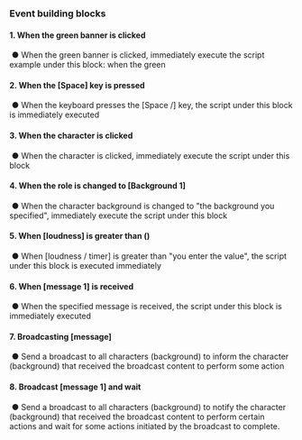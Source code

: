### Event building blocks	
#### 1.	When the green banner is clicked
![]()
●	When the green banner is clicked, immediately execute the script example under this block: when the green

#### 2.	When the [Space] key is pressed
![]()
●   When the keyboard presses the [Space /] key, the script under this block is immediately executed

#### 3.	When the character is clicked
![]()
●  	When the character is clicked, immediately execute the script under this block
![]()

#### 4.	When the role is changed to [Background 1]
![]()
●   When the character background is changed to "the background you specified", immediately execute the script under this block

#### 5.	When [loudness] is greater than ()
![]()
●  When [loudness / timer] is greater than "you enter the value", the script under this block is executed immediately

#### 6.	When [message 1] is received
![]()
● 	When the specified message is received, the script under this block is immediately executed

#### 7.	Broadcasting [message]
![]()
●  Send a broadcast to all characters (background) to inform the character (background) that received the broadcast content to perform some action

#### 8.	Broadcast [message 1] and wait
![]()
●  Send a broadcast to all characters (background) to notify the character (background) that received the broadcast content to perform certain actions and wait for some actions initiated by the broadcast to complete.
